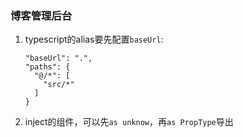 ### 博客管理后台

1. typescript的alias要先配置`baseUrl`:
    ```
    "baseUrl": ".",
    "paths": {
      "@/*": [
        "src/*"
      ]
    }
    ```
2. inject的组件，可以先`as unknow`，再`as PropType`导出
